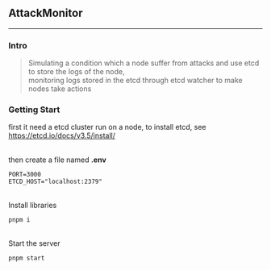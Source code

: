 ## AttackMonitor
---
### Intro
> Simulating a condition which a node suffer from attacks and use etcd to store the logs of the node,  
monitoring logs stored in the etcd through etcd watcher to make nodes take actions

### Getting Start
first it need a etcd cluster run on a node, to install etcd, see https://etcd.io/docs/v3.5/install/  
<br/>

then create a file named **.env**
```
PORT=3000
ETCD_HOST="localhost:2379"
```

<br/>
Install libraries

```
pnpm i
```

<br/>
Start the server

```
pnpm start
```
